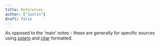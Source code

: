 ```yaml
---
title: References
author: ["Justin"]
draft: false
---
```


As opposed to the 'main' notes - these are generally for specific sources using [zotero](https://www.zotero.org) and [citar](https://github.com/emacs-citar/citar) formatted.
